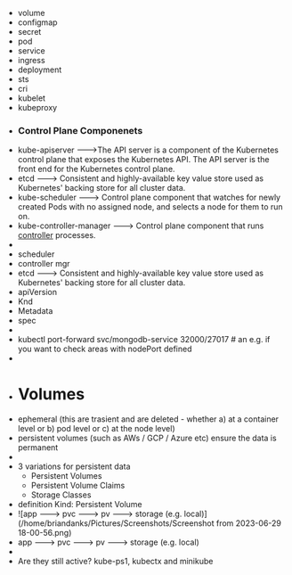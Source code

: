 - volume
- configmap
- secret
- pod
- service
- ingress
- deployment
- sts
- cri
- kubelet
- kubeproxy
- ### Control Plane Componenets
- kube-apiserver     --->The API server is a component of the Kubernetes control plane that exposes the Kubernetes API. The API server is the front end for the Kubernetes control plane.
- etcd   ---> Consistent and highly-available key value store used as Kubernetes' backing store for all cluster data.
- kube-scheduler   ---> Control plane component that watches for newly created Pods with no assigned node, and selects a node for them to run on.
- kube-controller-manager     ---> Control plane component that runs [controller](https://kubernetes.io/docs/concepts/architecture/controller/) processes.
-
- scheduler
- controller mgr
- etcd   ---> Consistent and highly-available key value store used as Kubernetes' backing store for all cluster data.
- apiVersion
- Knd
- Metadata
- spec
-
- kubectl port-forward svc/mongodb-service 32000/27017  # an e.g. if you want to check areas with nodePort defined
-
- # Volumes
- ephemeral (this are trasient and are deleted - whether a) at a container level or b) pod level or c) at the node level)
- persistent volumes (such as AWs / GCP / Azure etc) ensure the data is permanent
-
- 3 variations for persistent data
	- Persistent Volumes
	- Persistent Volume Claims
	- Storage Classes
- definition Kind: Persistent Volume
- ![app ---> pvc ---> pv ---> storage (e.g. local)](/home/briandanks/Pictures/Screenshots/Screenshot from 2023-06-29 18-00-56.png)
- app ---> pvc ---> pv ---> storage (e.g. local)
-
- Are they still active? kube-ps1, kubectx and minikube